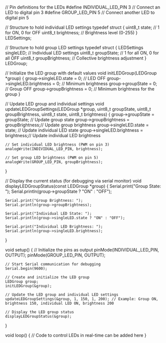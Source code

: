 // Pin definitions for the LEDs
#define INDIVIDUAL_LED_PIN 3  // Connect an LED to digital pin 3
#define GROUP_LED_PIN 5       // Connect another LED to digital pin 5

// Structure to hold individual LED settings
typedef struct {
    uint8_t state;        // 1 for ON, 0 for OFF
    uint8_t brightness;   // Brightness level (0-255)
} LEDSettings;

// Structure to hold group LED settings
typedef struct {
    LEDSettings singleLED;    // Individual LED settings
    uint8_t groupState;       // 1 for all ON, 0 for all OFF
    uint8_t groupBrightness;  // Collective brightness adjustment
} LEDGroup;

// Initialize the LED group with default values
void initLEDGroup(LEDGroup *group) {
    group->singleLED.state = 0;         // LED OFF
    group->singleLED.brightness = 0;    // Minimum brightness
    group->groupState = 0;              // Group OFF
    group->groupBrightness = 0;         // Minimum brightness for the group
}

// Update LED group and individual settings
void updateLEDGroupSettings(LEDGroup *group, uint8_t groupState, uint8_t groupBrightness, 
                            uint8_t state, uint8_t brightness) {
    group->groupState = groupState;          // Update group state
    group->groupBrightness = groupBrightness;// Update group brightness
    group->singleLED.state = state;          // Update individual LED state
    group->singleLED.brightness = brightness;// Update individual LED brightness

    // Set individual LED brightness (PWM on pin 3)
    analogWrite(INDIVIDUAL_LED_PIN, brightness);
    
    // Set group LED brightness (PWM on pin 5)
    analogWrite(GROUP_LED_PIN, groupBrightness);
}

// Display the current status (for debugging via serial monitor)
void displayLEDGroupStatus(const LEDGroup *group) {
    Serial.print("Group State: ");
    Serial.println(group->groupState ? "ON" : "OFF");
    
    Serial.print("Group Brightness: ");
    Serial.println(group->groupBrightness);
    
    Serial.print("Individual LED State: ");
    Serial.println(group->singleLED.state ? "ON" : "OFF");
    
    Serial.print("Individual LED Brightness: ");
    Serial.println(group->singleLED.brightness);
}

void setup() {
    // Initialize the pins as output
    pinMode(INDIVIDUAL_LED_PIN, OUTPUT);
    pinMode(GROUP_LED_PIN, OUTPUT);

    // Start Serial communication for debugging
    Serial.begin(9600);

    // Create and initialize the LED group
    LEDGroup group;
    initLEDGroup(&group);

    // Update the LED group and individual LED settings
    updateLEDGroupSettings(&group, 1, 150, 1, 200); // Example: Group ON, brightness 150, individual LED ON, brightness 200

    // Display the LED group status
    displayLEDGroupStatus(&group);
}

void loop() {
    // Code to control LEDs in real-time can be added here
}
